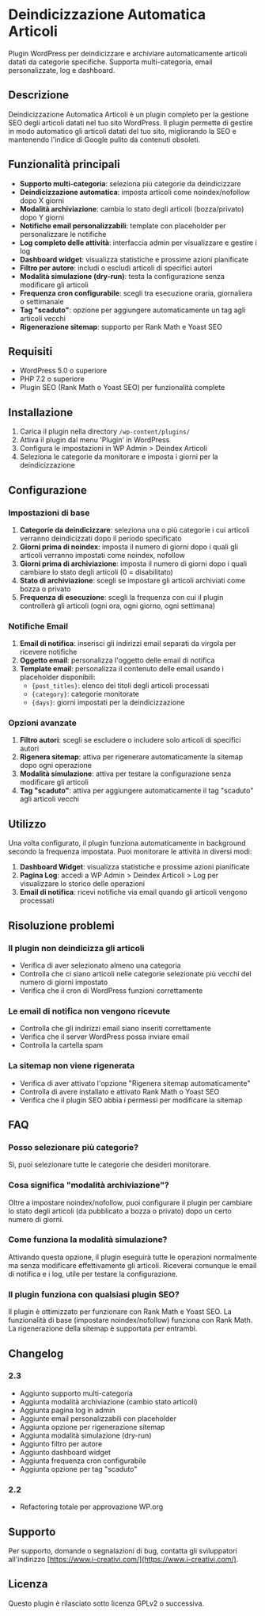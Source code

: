 # Deindicizzazione Automatica Articoli

Plugin WordPress per deindicizzare e archiviare automaticamente articoli datati da categorie specifiche. Supporta multi-categoria, email personalizzate, log e dashboard.

## Descrizione

Deindicizzazione Automatica Articoli è un plugin completo per la gestione SEO degli articoli datati nel tuo sito WordPress. Il plugin permette di gestire in modo automatico gli articoli datati del tuo sito, migliorando la SEO e mantenendo l'indice di Google pulito da contenuti obsoleti.

## Funzionalità principali

- **Supporto multi-categoria**: seleziona più categorie da deindicizzare
- **Deindicizzazione automatica**: imposta articoli come noindex/nofollow dopo X giorni
- **Modalità archiviazione**: cambia lo stato degli articoli (bozza/privato) dopo Y giorni
- **Notifiche email personalizzabili**: template con placeholder per personalizzare le notifiche
- **Log completo delle attività**: interfaccia admin per visualizzare e gestire i log
- **Dashboard widget**: visualizza statistiche e prossime azioni pianificate
- **Filtro per autore**: includi o escludi articoli di specifici autori
- **Modalità simulazione (dry-run)**: testa la configurazione senza modificare gli articoli
- **Frequenza cron configurabile**: scegli tra esecuzione oraria, giornaliera o settimanale
- **Tag "scaduto"**: opzione per aggiungere automaticamente un tag agli articoli vecchi
- **Rigenerazione sitemap**: supporto per Rank Math e Yoast SEO

## Requisiti

- WordPress 5.0 o superiore
- PHP 7.2 o superiore
- Plugin SEO (Rank Math o Yoast SEO) per funzionalità complete

## Installazione

1. Carica il plugin nella directory `/wp-content/plugins/`
2. Attiva il plugin dal menu 'Plugin' in WordPress
3. Configura le impostazioni in WP Admin > Deindex Articoli
4. Seleziona le categorie da monitorare e imposta i giorni per la deindicizzazione

## Configurazione

### Impostazioni di base

1. **Categorie da deindicizzare**: seleziona una o più categorie i cui articoli verranno deindicizzati dopo il periodo specificato
2. **Giorni prima di noindex**: imposta il numero di giorni dopo i quali gli articoli verranno impostati come noindex, nofollow
3. **Giorni prima di archiviazione**: imposta il numero di giorni dopo i quali cambiare lo stato degli articoli (0 = disabilitato)
4. **Stato di archiviazione**: scegli se impostare gli articoli archiviati come bozza o privato
5. **Frequenza di esecuzione**: scegli la frequenza con cui il plugin controllerà gli articoli (ogni ora, ogni giorno, ogni settimana)

### Notifiche Email

1. **Email di notifica**: inserisci gli indirizzi email separati da virgola per ricevere notifiche
2. **Oggetto email**: personalizza l'oggetto delle email di notifica
3. **Template email**: personalizza il contenuto delle email usando i placeholder disponibili:
   - `{post_titles}`: elenco dei titoli degli articoli processati
   - `{category}`: categorie monitorate
   - `{days}`: giorni impostati per la deindicizzazione

### Opzioni avanzate

1. **Filtro autori**: scegli se escludere o includere solo articoli di specifici autori
2. **Rigenera sitemap**: attiva per rigenerare automaticamente la sitemap dopo ogni operazione
3. **Modalità simulazione**: attiva per testare la configurazione senza modificare gli articoli
4. **Tag "scaduto"**: attiva per aggiungere automaticamente il tag "scaduto" agli articoli vecchi

## Utilizzo

Una volta configurato, il plugin funziona automaticamente in background secondo la frequenza impostata. Puoi monitorare le attività in diversi modi:

1. **Dashboard Widget**: visualizza statistiche e prossime azioni pianificate
2. **Pagina Log**: accedi a WP Admin > Deindex Articoli > Log per visualizzare lo storico delle operazioni
3. **Email di notifica**: ricevi notifiche via email quando gli articoli vengono processati

## Risoluzione problemi

### Il plugin non deindicizza gli articoli

- Verifica di aver selezionato almeno una categoria
- Controlla che ci siano articoli nelle categorie selezionate più vecchi del numero di giorni impostato
- Verifica che il cron di WordPress funzioni correttamente

### Le email di notifica non vengono ricevute

- Controlla che gli indirizzi email siano inseriti correttamente
- Verifica che il server WordPress possa inviare email
- Controlla la cartella spam

### La sitemap non viene rigenerata

- Verifica di aver attivato l'opzione "Rigenera sitemap automaticamente"
- Controlla di avere installato e attivato Rank Math o Yoast SEO
- Verifica che il plugin SEO abbia i permessi per modificare la sitemap

## FAQ

### Posso selezionare più categorie?
Sì, puoi selezionare tutte le categorie che desideri monitorare.

### Cosa significa "modalità archiviazione"?
Oltre a impostare noindex/nofollow, puoi configurare il plugin per cambiare lo stato degli articoli (da pubblicato a bozza o privato) dopo un certo numero di giorni.

### Come funziona la modalità simulazione?
Attivando questa opzione, il plugin eseguirà tutte le operazioni normalmente ma senza modificare effettivamente gli articoli. Riceverai comunque le email di notifica e i log, utile per testare la configurazione.

### Il plugin funziona con qualsiasi plugin SEO?
Il plugin è ottimizzato per funzionare con Rank Math e Yoast SEO. La funzionalità di base (impostare noindex/nofollow) funziona con Rank Math. La rigenerazione della sitemap è supportata per entrambi.

## Changelog

### 2.3
- Aggiunto supporto multi-categoria
- Aggiunta modalità archiviazione (cambio stato articoli)
- Aggiunta pagina log in admin
- Aggiunte email personalizzabili con placeholder
- Aggiunta opzione per rigenerazione sitemap
- Aggiunta modalità simulazione (dry-run)
- Aggiunto filtro per autore
- Aggiunto dashboard widget
- Aggiunta frequenza cron configurabile
- Aggiunta opzione per tag "scaduto"

### 2.2
- Refactoring totale per approvazione WP.org

## Supporto

Per supporto, domande o segnalazioni di bug, contatta gli sviluppatori all'indirizzo [https://www.i-creativi.com/](https://www.i-creativi.com/).

## Licenza

Questo plugin è rilasciato sotto licenza GPLv2 o successiva.
